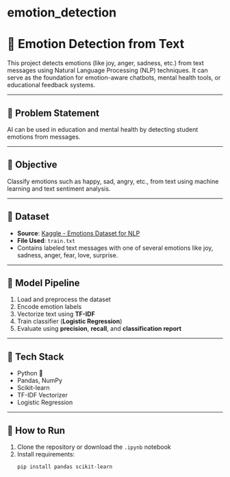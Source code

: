 # emotion_detection
# 🧠 Emotion Detection from Text

This project detects emotions (like joy, anger, sadness, etc.) from text messages using Natural Language Processing (NLP) techniques. It can serve as the foundation for emotion-aware chatbots, mental health tools, or educational feedback systems.

---

## 📌 Problem Statement

AI can be used in education and mental health by detecting student emotions from messages.

---

## 🎯 Objective

Classify emotions such as happy, sad, angry, etc., from text using machine learning and text sentiment analysis.

---

## 📂 Dataset

- **Source**: [Kaggle - Emotions Dataset for NLP](https://www.kaggle.com/datasets/praveengovi/emotions-dataset-for-nlp)
- **File Used**: `train.txt`
- Contains labeled text messages with one of several emotions like joy, sadness, anger, fear, love, surprise.

---

## 🧪 Model Pipeline

1. Load and preprocess the dataset  
2. Encode emotion labels  
3. Vectorize text using **TF-IDF**  
4. Train classifier (**Logistic Regression**)  
5. Evaluate using **precision**, **recall**, and **classification report**

---

## 🔧 Tech Stack

- Python 🐍  
- Pandas, NumPy  
- Scikit-learn  
- TF-IDF Vectorizer  
- Logistic Regression

---

## 🧾 How to Run

1. Clone the repository or download the `.ipynb` notebook
2. Install requirements:
   ```bash
   pip install pandas scikit-learn
